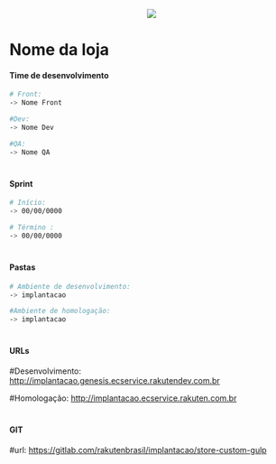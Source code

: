 <p align="center" >
  <img src="https://imagens.genmarket.com.br/logo_genstore.png" width="">
</p>

# Nome da loja

#### Time de desenvolvimento

```sh
# Front:
-> Nome Front

#Dev:
-> Nome Dev

#QA:
-> Nome QA
```

#

#### Sprint

```sh
# Início:
-> 00/00/0000

# Término :
-> 00/00/0000
```

#

#### Pastas

```sh
# Ambiente de desenvolvimento:
-> implantacao

#Ambiente de homologação:
-> implantacao
```

#

#### URLs

#Desenvolvimento:
http://implantacao.genesis.ecservice.rakutendev.com.br

#Homologação:
http://implantacao.ecservice.rakuten.com.br

#

#### GIT

#url: https://gitlab.com/rakutenbrasil/implantacao/store-custom-gulp
